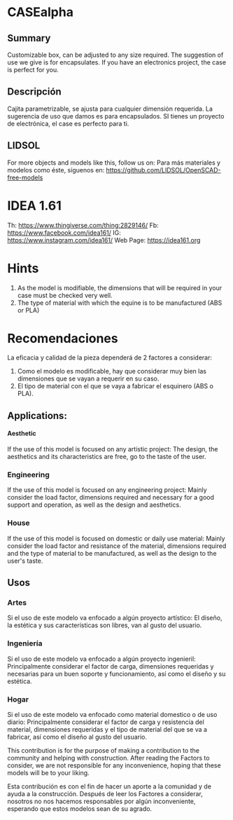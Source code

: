  
# CASEalpha

## Summary 

Customizable box, can be adjusted to any size required.
The suggestion of use we give is for encapsulates.
If you have an electronics project, the case is perfect for you.

## Descripción 

Cajita parametrizable, se ajusta para cualquier dimensión requerida.
La sugerencia de uso que damos es para encapsulados.
SI tienes un proyecto de electrónica, el case es perfecto para ti.


## LIDSOL
For more objects and models like this, follow us on:
Para más materiales y modelos como éste, síguenos en:
https://github.com/LIDSOL/OpenSCAD-free-models

# IDEA 1.61
Th: https://www.thingiverse.com/thing:2829146/
Fb: https://www.facebook.com/idea161/
IG: https://www.instagram.com/idea161/
Web Page: https://idea161.org


# Hints
1. As the model is modifiable, the dimensions that will be required in your case must be checked very well.
2. The type of material with which the equine is to be manufactured (ABS or PLA) 

# Recomendaciones

La eficacia y calidad de la pieza dependerá de 2 factores a considerar:

1. Como el modelo es modificable, hay que considerar muy bien las dimensiones que se vayan a requerir en su caso.
2. El tipo de material con el que se vaya a fabricar el esquinero (ABS o PLA).

## Applications:

#### Aesthetic
If the use of this model is focused on any artistic project: The design, the aesthetics and its characteristics are free, go to the taste of the user.
### Engineering
If the use of this model is focused on any engineering project:
Mainly consider the load factor, dimensions required and necessary for a good support and operation, as well as the design and aesthetics. 

### House
If the use of this model is focused on domestic or daily use material: Mainly consider the load factor and resistance of the material, dimensions required and the type of material to be manufactured, as well as the design to the user's taste.

## Usos 

### Artes
Si el uso de este modelo va enfocado a algún proyecto artístico: El diseño, la estética y sus características son libres, van al gusto del usuario.
### Ingeniería
Si el uso de este modelo va enfocado a algún proyecto ingenieril: Principalmente considerar el factor de carga, dimensiones requeridas y necesarias para un buen soporte y funcionamiento, así como el diseño y su estética.     
### Hogar
Si el uso de este modelo va enfocado como material domestico o de uso diario: Principalmente considerar el factor de carga y resistencia del material, dimensiones requeridas y el tipo de material del que se va a fabricar, así como el diseño al gusto del usuario.   
       

      
This contribution is for the purpose of making a contribution to the community and helping with construction.
After reading the Factors to consider, we are not 
responsible for any inconvenience, hoping that these models will be to your liking.
    
Esta contribución es con el fin de hacer un aporte a la comunidad y de ayuda a la construcción.
Después de leer los Factores a considerar, nosotros no nos hacemos responsables por algún inconveniente, esperando que estos modelos sean de su agrado.
